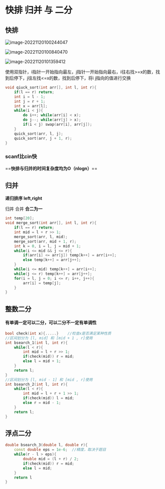 # 快排 归并 与 二分

## 快排

![image-20221120100244047](C:\Users\Lanson\AppData\Roaming\Typora\typora-user-images\image-20221120100244047.png)

![image-20221120100840470](C:\Users\Lanson\AppData\Roaming\Typora\typora-user-images\image-20221120100840470.png)

![image-20221120101359412](C:\Users\Lanson\AppData\Roaming\Typora\typora-user-images\image-20221120101359412.png)

使用双指针，i指针一开始指向最左，j指针一开始指向最右，i往右找>=x的数，找到后停下，j往左找<=x的数，找到后停下，将i j指向的值进行交换

```c++
void qiuck_sort(int arr[], int l, int r){
    if(l == r) return;
    int i = l - 1;
    int j = r + 1;
    int x = arr[l];
    while(i < j){
        do i++; while(arr[i] < x);
        do j--; while(arr[j] > x);
        if(i < j) swap(arr[i], arr[j]);
    }
    quick_sort(arr, l, j);
    quick_sort(arr, j + 1, r);
}
```

### scanf比cin快

==**快排与归并的时间复杂度均为O（nlogn）**==

## 归并

**递归排序  left,right**

归并 合并  **合二为一**

```c++
int temp[20];
void merge_sort(int arr[], int l, int r){
    if(l == r) return;
    int mid = l + r >> 1;
    merge_sort(arr, l, mid);
    merge_sort(arr, mid + 1, r);
    int k = 0, i = l, j = mid + 1;
    while(i <= mid && j <= r){
        if(arr[i] <= arr[j]) temp[k++] = arr[i++];
        else temp[k++] = arr[j++];
    }
    while(i <= mid) temp[k++] = arr[i++];
    while(j <= r) temp[k++] = arr[j++];
    for(i = l, j = 0; i <= r; i++, j++){
        arr[i] = temp[j];
    }
}
```

## 整数二分

#### 有单调一定可以二分，可以二分不一定有单调性

```c++
bool check(int x){.....}	//检查x是否满足某种性质
//区间划分为 [l, mid] 和 [mid + 1 , r]使用
int bsearch_1(int l, int r){
    while(l < r){
    	int mid = l + r >> 1;
    	if(check(mid)) r = mid;
    	else l = mid + 1;
	}
    return l;
}
//区间划分为 [l, mid - 1] 和 [mid , r]使用
int bsearch_2(int l, int r){
    while(l < r){
    	int mid = l + r + 1 >> 1;
    	if(check(mid)) l = mid;
    	else r = mid - 1;
	}
    return l;
}
```

## 浮点二分

```c++
double bsearch_3(double l, double r){
    const double eps = 1e-6;  //精度，取决于题目
    while(r - l > eps){
        double mid = (l + r) / 2;
        if(check(mid)) r = mid;
        else l = mid;
    }
    return l
}
```

